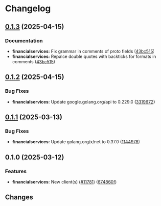 # Changelog

## [0.1.3](https://github.com/googleapis/google-cloud-go/compare/financialservices/v0.1.2...financialservices/v0.1.3) (2025-04-15)


### Documentation

* **financialservices:** Fix grammar in comments of proto fields ([43bc515](https://github.com/googleapis/google-cloud-go/commit/43bc51591e4ffe7efc76449bb00e3747cda2c944))
* **financialservices:** Repalce double quotes with backticks for formats in comments ([43bc515](https://github.com/googleapis/google-cloud-go/commit/43bc51591e4ffe7efc76449bb00e3747cda2c944))

## [0.1.2](https://github.com/googleapis/google-cloud-go/compare/financialservices/v0.1.1...financialservices/v0.1.2) (2025-04-15)


### Bug Fixes

* **financialservices:** Update google.golang.org/api to 0.229.0 ([3319672](https://github.com/googleapis/google-cloud-go/commit/3319672f3dba84a7150772ccb5433e02dab7e201))

## [0.1.1](https://github.com/googleapis/google-cloud-go/compare/financialservices/v0.1.0...financialservices/v0.1.1) (2025-03-13)


### Bug Fixes

* **financialservices:** Update golang.org/x/net to 0.37.0 ([1144978](https://github.com/googleapis/google-cloud-go/commit/11449782c7fb4896bf8b8b9cde8e7441c84fb2fd))

## 0.1.0 (2025-03-12)


### Features

* **financialservices:** New client(s) ([#11781](https://github.com/googleapis/google-cloud-go/issues/11781)) ([674860f](https://github.com/googleapis/google-cloud-go/commit/674860fdbc0322d75ea3d4aff68ac4fc8220cc08))

## Changes
